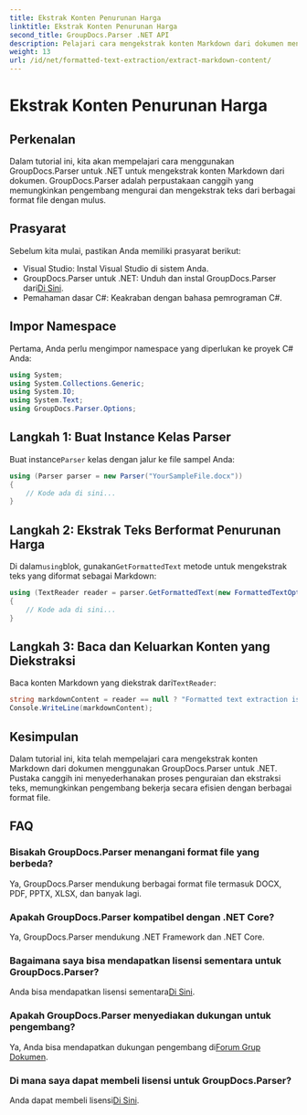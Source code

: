 ```yaml
---
title: Ekstrak Konten Penurunan Harga
linktitle: Ekstrak Konten Penurunan Harga
second_title: GroupDocs.Parser .NET API
description: Pelajari cara mengekstrak konten Markdown dari dokumen menggunakan GroupDocs.Parser untuk .NET. Tutorial ini memberikan petunjuk langkah demi langkah untuk ekstraksi teks yang lancar.
weight: 13
url: /id/net/formatted-text-extraction/extract-markdown-content/
---
```


# Ekstrak Konten Penurunan Harga

## Perkenalan
Dalam tutorial ini, kita akan mempelajari cara menggunakan GroupDocs.Parser untuk .NET untuk mengekstrak konten Markdown dari dokumen. GroupDocs.Parser adalah perpustakaan canggih yang memungkinkan pengembang mengurai dan mengekstrak teks dari berbagai format file dengan mulus.
## Prasyarat
Sebelum kita mulai, pastikan Anda memiliki prasyarat berikut:
- Visual Studio: Instal Visual Studio di sistem Anda.
-  GroupDocs.Parser untuk .NET: Unduh dan instal GroupDocs.Parser dari[Di Sini](https://releases.groupdocs.com/parser/net/).
- Pemahaman dasar C#: Keakraban dengan bahasa pemrograman C#.

## Impor Namespace
Pertama, Anda perlu mengimpor namespace yang diperlukan ke proyek C# Anda:
```csharp
using System;
using System.Collections.Generic;
using System.IO;
using System.Text;
using GroupDocs.Parser.Options;
```
## Langkah 1: Buat Instance Kelas Parser
 Buat instance`Parser` kelas dengan jalur ke file sampel Anda:
```csharp
using (Parser parser = new Parser("YourSampleFile.docx"))
{
    // Kode ada di sini...
}
```
## Langkah 2: Ekstrak Teks Berformat Penurunan Harga
 Di dalam`using`blok, gunakan`GetFormattedText` metode untuk mengekstrak teks yang diformat sebagai Markdown:
```csharp
using (TextReader reader = parser.GetFormattedText(new FormattedTextOptions(FormattedTextMode.Markdown)))
{
    // Kode ada di sini...
}
```
## Langkah 3: Baca dan Keluarkan Konten yang Diekstraksi
 Baca konten Markdown yang diekstrak dari`TextReader`:
```csharp
string markdownContent = reader == null ? "Formatted text extraction isn't supported" : reader.ReadToEnd();
Console.WriteLine(markdownContent);
```

## Kesimpulan
Dalam tutorial ini, kita telah mempelajari cara mengekstrak konten Markdown dari dokumen menggunakan GroupDocs.Parser untuk .NET. Pustaka canggih ini menyederhanakan proses penguraian dan ekstraksi teks, memungkinkan pengembang bekerja secara efisien dengan berbagai format file.
## FAQ
### Bisakah GroupDocs.Parser menangani format file yang berbeda?
Ya, GroupDocs.Parser mendukung berbagai format file termasuk DOCX, PDF, PPTX, XLSX, dan banyak lagi.
### Apakah GroupDocs.Parser kompatibel dengan .NET Core?
Ya, GroupDocs.Parser mendukung .NET Framework dan .NET Core.
### Bagaimana saya bisa mendapatkan lisensi sementara untuk GroupDocs.Parser?
 Anda bisa mendapatkan lisensi sementara[Di Sini](https://purchase.groupdocs.com/temporary-license/).
### Apakah GroupDocs.Parser menyediakan dukungan untuk pengembang?
 Ya, Anda bisa mendapatkan dukungan pengembang di[Forum Grup Dokumen](https://forum.groupdocs.com/c/parser/17).
### Di mana saya dapat membeli lisensi untuk GroupDocs.Parser?
 Anda dapat membeli lisensi[Di Sini](https://purchase.groupdocs.com/buy).